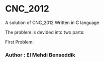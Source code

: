 # CNC_2012
A solution of CNC_2012 Written in C language

The problem is devided into two parts:

First Problem:

### Author : El Mehdi Benseddik
